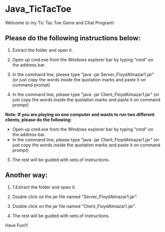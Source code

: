 # Java_TicTacToe

Welcome to my Tic Tac Toe Game and Chat Program!

## Please do the following instructions below:
1. Extract the folder and open it.  


2. Open up cmd.exe from the Windows explorer bar by typing "cmd" on the address bar.   


3. In the command line, please type "java -jar Server_FloydAlmazar1.jar" (or just copy the words inside the quotation marks and paste it on command prompt)  

4. In the command line, please type "java -jar Client_FloydAlmazar1.jar" (or just copy the words inside the quotation marks and paste it on command prompt)  

**Note: If you are playing on one computer and wants to run two different clients, please do the following:**
 * Open up cmd.exe from the Windows explorer bar by typing "cmd" on the address bar. 
 * In the command line, please type "java -jar Client_FloydAlmazar1.jar" (or just copy the words inside the quotation marks and paste it on command prompt)

5. The rest will be guided with sets of instructions. 

## Another way:

1. 1.Extract the folder and open it.

2. Double click on the jar file named "Server_FloydAlmazar1.jar".

3. Double click on the jar file named "Client_FloydAlmazar1.jar".

4. The rest will be guided with sets of instructions. 

Have Fun!!!
